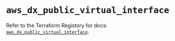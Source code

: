# `aws_dx_public_virtual_interface`

Refer to the Terraform Registory for docs: [`aws_dx_public_virtual_interface`](https://www.terraform.io/docs/providers/aws/r/dx_public_virtual_interface).
